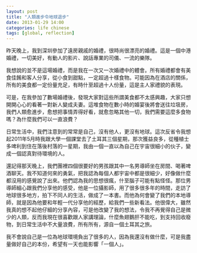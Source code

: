 ```yaml
---
layout: post
title: "人類進步令地球退步"
date: 2013-01-29 14:00
categories: life chinese
tags: [global, reflection]
---
```


昨天晚上，我到深圳參加了遠房親戚的婚禮，很時尚很漂亮的婚禮。這是一個中港婚禮，一切美好，有動人的影片、說話專業的司儀、一流的樂隊。

我想說的並不是這場婚禮，而是我在一次又一次婚禮中的體會。所有婚禮都會有美食佳餚和客人分享，從小食到甜點，一定超過十樣食物。可能因為在酒店的關係，所有的美食都一定份量充足，有時什至超過十人份量，這是主人家禮貌的表現。

可是，在我參加了數場婚禮後，發現大家對這些所謂美食都不太感興趣，大家只想開開心心的看著一對新人變成夫妻。這堆食物在數小時的婚宴後將會送往垃圾房，我們人類愈進步，愈想把事情弄得好看，就愈忽略其他一切，我們需要這麼多食物嗎？為什麼我們可以一直浪費？

日常生活中，我們注意到的常常是自己，沒有他人，更沒有地球。這次反省令我想起2011年5月時我跟大學一個課堂去了土耳其三個星期，那次獲益良多，從種植士多啤利到住在落後村落的一星期，我由一個一直以為自己在宇宙很細小的伙子，變成一個認真對待環境的人。

還記得那天晚上，我們團裡四個很要好的男孩跟其中一名男導師坐在房間、喝著啤酒聊天。我不知道何來的勇氣，把我認為每個人都宇宙中都是很細少，好像做什麼都沒用的感覺說了出來。他們認為我的思想很瘋，什至腦子可能有點怪怪。那位男導師細心跟我們分享他的感受，他是一位攝影師，用了很多很多年的時間，走訪了地球很多地方，拍下不同人的生活，做成了一本書。而他為何會變了我們的本地導師，就是因為他要和年輕一代分享他的經歷，給我們一些新看法。他很偉大，雖然我真的想不起他仔細的分享內容，可是他改變了我的想法，令我不再覺得自己是微少的人類，反而我現在很喜歡跟人家講理論，什麼魚翅鵝肝不能吃，到支持回收廢物，到日常生活中不大量浪費，所有所有，源自一個土耳其之旅。

我不會說自己是一位為地球環境負出了很多的人，因為我還沒有做什麼，可是我盡量做好自己的本份，希望有一天也能影響「一個人」。